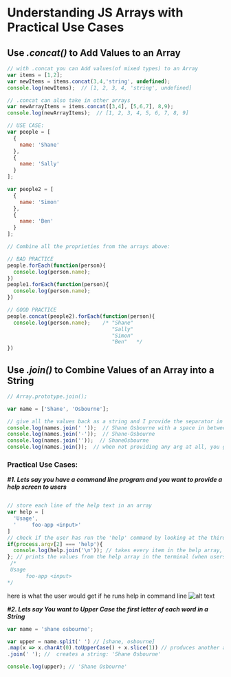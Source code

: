 # Understanding JS Arrays with Practical Use Cases

## Use  *_.concat()_*  to Add Values to an Array
```javascript
// with .concat you can Add values(of mixed types) to an Array
var items = [1,2];
var newItems = items.concat(3,4,'string', undefined);
console.log(newItems);  // [1, 2, 3, 4, 'string', undefined]

// .concat can also take in other arrays
var newArrayItems = items.concat([3,4], [5,6,7], 8,9);
console.log(newArrayItems);  // [1, 2, 3, 4, 5, 6, 7, 8, 9]

// USE CASE:
var people = [
  {
    name: 'Shane'
  },
  {
    name: 'Sally'
  }
];

var people2 = [
  {
    name: 'Simon'
  },
  {
    name: 'Ben'
  }
];

// Combine all the proprieties from the arrays above:

// BAD PRACTICE
people.forEach(function(person){
  console.log(person.name);
})
people1.forEach(function(person){
  console.log(person.name);
})

// GOOD PRACTICE
people.concat(people2).forEach(function(person){
  console.log(person.name);    /* "Shane"
                                  "Sally"
                                  "Simon"
                                  "Ben"   */
})
```
## Use *_.join()_* to Combine Values of an Array into a String
```javascript
// Array.prototype.join();

var name = ['Shane', 'Osbourne'];

// give all the values back as a string and I provide the separator in between
console.log(names.join(' '));  // Shane Osbourne with a space in between
console.log(names.join('-'));  // Shane-Osbourne
console.log(names.join(''));  // ShaneOsbourne
console.log(names.join());  // when not providing any arg at all, you get the values separated with a comma -> Shane,Osbourne

```
###  Practical Use Cases:
_**#1. Lets say you have a command line program and you want to provide a help screen to users**_
```javascript

// store each line of the help text in an array   
var help = [
  'Usage',
  '     foo-app <input>'
]
// check if the user has run the 'help' command by looking at the third argument available tools
if(process.argv[2] === 'help'){
  console.log(help.join('\n')); // takes every item in the help array, puts a new line in between each one and prints the result
}; // prints the values from the help array in the terminal (when users run help in the terminal):
 /*
 Usage
      foo-app <input>
*/
```
here is what the user would get if he runs help in command line
![alt text](/Users/maraaalexa/Desktop/mara/Use_Cases_JS_Arrays/images/terminal.png "Logo Title Text 1")

_**#2. Lets say You want to Upper Case the first letter of each word in a String**_
```javascript
var name = 'shane osbourne';

var upper = name.split(' ') // [shane, osbourne]
.map(x => x.charAt(0).toUpperCase() + x.slice(1)) // produces another array: [Shane, Osbourne]
.join(' '); //  creates a string: 'Shane Osbourne'

console.log(upper); // 'Shane Osbourne'

```
